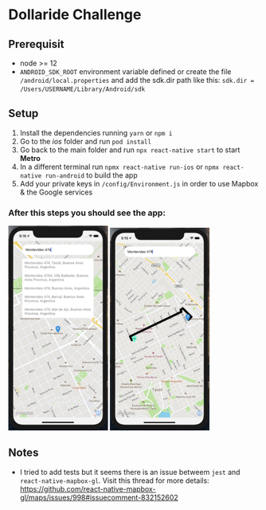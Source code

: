 # Dollaride Challenge

## Prerequisit

* node >= 12
* `ANDROID_SDK_ROOT` environment variable defined or create the file `/android/local.properties` and add the sdk.dir path like this: `sdk.dir = /Users/USERNAME/Library/Android/sdk`

## Setup

1. Install the dependencies running `yarn` or `npm i`
2. Go to the *ios* folder and run `pod install`
3. Go back to the main folder and run `npx react-native start` to start **Metro**
4. In a different terminal run `npmx react-native run-ios` or `npmx react-native run-android` to build the app
5. Add your private keys in `/config/Environment.js` in order to use Mapbox & the Google services

### After this steps you should see the app:

<img src="assets/screenshots/predictions-list.png" alt="drawing" width="200"/>
<img src="assets/screenshots/directions.png" alt="drawing" width="200"/>

## Notes
* I tried to add tests but it seems there is an issue betweem `jest` and `react-native-mapbox-gl`. Visit this thread for more details: https://github.com/react-native-mapbox-gl/maps/issues/998#issuecomment-832152602
